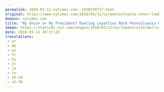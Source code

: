 ```yaml
---
permalink: 2018-03-11-nytimes.com--1638370717.html
original: https://www.nytimes.com/2018/03/11/us/pennsylvania-conor-lamb-unions.html?partner=rss&amp;emc=rss
domain: nytimes.com
title: "My Union or My President? Dueling Loyalties Mark Pennsylvania Race"
image: https://static01.nyt.com/images/2018/03/12/us/12pennrace1/merlin_135259974_80bb094b-84a6-42e4-b3a9-fe82fd9f009a-mediumThreeByTwo440.jpg
date: 2018-03-11 20:37:22
translations: 
 - ar
 - de
 - es
 - fr
 - hi
 - it
 - ja
 - ru
 - zh-CN
 - zh-TW
---
```


